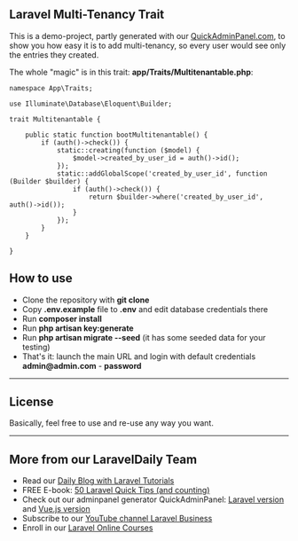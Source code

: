 ## Laravel Multi-Tenancy Trait

This is a demo-project, partly generated with our [QuickAdminPanel.com](https://quickadminpanel.com), to show you how easy it is to add multi-tenancy, so every user would see only the entries they created.

The whole "magic" is in this trait: __app/Traits/Multitenantable.php__:

```
namespace App\Traits;

use Illuminate\Database\Eloquent\Builder;

trait Multitenantable {

    public static function bootMultitenantable() {
        if (auth()->check()) {
            static::creating(function ($model) {
                $model->created_by_user_id = auth()->id();
            });
            static::addGlobalScope('created_by_user_id', function (Builder $builder) {
                if (auth()->check()) {
                    return $builder->where('created_by_user_id', auth()->id());
                }
            });
        }
    }

}
```

## How to use

- Clone the repository with __git clone__
- Copy __.env.example__ file to __.env__ and edit database credentials there
- Run __composer install__
- Run __php artisan key:generate__
- Run __php artisan migrate --seed__ (it has some seeded data for your testing)
- That's it: launch the main URL and login with default credentials __admin@admin.com__ - __password__

---

## License

Basically, feel free to use and re-use any way you want.

---

## More from our LaravelDaily Team

- Read our [Daily Blog with Laravel Tutorials](https://laraveldaily.com)
- FREE E-book: [50 Laravel Quick Tips (and counting)](https://laraveldaily.com/free-e-book-40-laravel-quick-tips-and-counting/)
- Check out our adminpanel generator QuickAdminPanel: [Laravel version](https://quickadminpanel.com) and [Vue.js version](https://vue.quickadminpanel.com)
- Subscribe to our [YouTube channel Laravel Business](https://www.youtube.com/channel/UCTuplgOBi6tJIlesIboymGA)
- Enroll in our [Laravel Online Courses](https://laraveldaily.teachable.com/)
